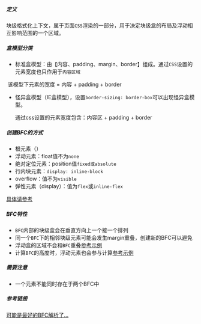 ##### 定义

块级格式化上下文，属于页面`CSS`渲染的一部分，用于决定块级盒的布局及浮动相互影响范围的一个区域。

##### 盒模型分类

- 标准盒模型：由【内容、padding、margin、border】组成。通过`CSS`设置的元素宽度也只作用于`内容区域`

​		该模型下元素的宽度 = 内容 + padding + border

- 怪异盒模型（IE盒模型），设置`border-sizing: border-box`可以出现怪异盒模型。

  通过css设置的元素宽度包含：内容区 + padding + border

##### 创建BFC的方式

- 根元素（<html>）
- 浮动元素：float值不为`none`
- 绝对定位元素：position值`fixed或absolute`
- 行内块元素：`display: inline-block`
- overflow：值不为`visible`
- 弹性元素（display）：值为`flex`或`inline-flex`

[具体请参考](https://developer.mozilla.org/zh-CN/docs/Web/Guide/CSS/Block_formatting_context)

##### BFC特性

- `BFC`内部的块级盒会在垂直方向上一个接一个排列
- 同一个`BFC`下的相邻块级元素可能会发生margin重叠，创建新的BFC可以避免
- 浮动盒的区域不会和`BFC`重叠[参考示例](https://codepen.io/lycheelee/pen/mdJXaXK?editors=1100)
- 计算`BFC`的高度时，浮动元素也会参与计算[参考示例](https://codepen.io/lycheelee/pen/wvayENb?editors=1100)

##### 需要注意

- 一个元素不能同时存在于两个BFC中

##### 参考链接

[可能是最好的BFC解析了...](https://juejin.cn/post/6960866014384881671)

